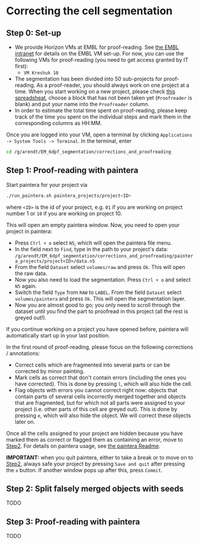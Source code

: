 # Correcting the cell segmentation


## Step 0: Set-up

- We provide Horizon VMs at EMBL for proof-reading. See [the EMBL intranet](https://intranet.embl.de/it_services/services/horizon/index.html) for details on the EMBL VM set-up. For now, you can use the following VMs for proof-reading (you need to get access granted by IT first):
  - `VM Kreshuk 10`
- The segmentation has been divided into 50 sub-projects for proof-reading. As a proof-reader, you should always work on one project at a time. When you start working on a new project, please check [this spreadsheat](https://docs.google.com/spreadsheets/d/1w3w4ThrVEm4pCAjQ6oTeiNP91J-EHbXLbVxVHncBAo0/edit#gid=0), choose a block that has not been taken yet (`Proofreader` is blank) and put your name into the `Proofreader` column.
- In order to estimate the total time spent on proof-reading, please keep track of the time you spent on the individual steps and mark them in the corresponding columns as HH:MM.

Once you are logged into your VM, open a terminal by clicking `Applications -> System Tools -> Terminal`.
In the terminal, enter
```sh
cd /g/arendt/EM_6dpf_segmentation/corrections_and_proofreading
```

## Step 1: Proof-reading with paintera

Start paintera for your project via
```sh
./run_paintera.sh paintera_projects/project<ID>
```
where `<ID>` is the id of your project, e.g. `01` if you are working on project number 1 or `10` if you are working on project 10.

This will open am empty paintera window. Now, you need to open your project in paintera:
- Press `Ctrl + o` select `N5`, which will open the paintera file menu.
- In the field next to `Find`, type in the path to your project's data: `/g/arendt/EM_6dpf_segmentation/corrections_and_proofreading/paintera_projects/project<ID>/data.n5`
- From the field `Dataset` select `volumes/raw` and press `Ok`. This will open the raw data. 
- Now you also need to load the segmentation. Press `Ctrl + o` and select `N5` again.
- Switch the field `Type` from `RAW` to `LABEL`. From the field `Dataset` select `volumes/paintera` and press `Ok`. This will open the segmentation layer.
- Now you are almost good to go; you only need to scroll through the dataset until you find the part to proofread in this project (all the rest is greyed out!).

If you continue working on a project you have opened before, paintera will automatically start up in your last position.

In the first round of proof-reading, please focus on the following corrections / annotations:
- Correct cells which are fragmented into several parts or can be corrected by minor painting.
- Mark cells as correct that don't contain errors (including the ones you have corrected). This is done by pressing `l`, which will also hide the cell.
- Flag objects with errors you cannot correct right now: objects that contain parts of several cells incorrectly merged together and objects that are fragmented, but for which not all parts were assigned to your project (i.e. other parts of this cell are greyed out). This is done by pressing `e`, which will also hide the object. We will correct these objects later on.

Once all the cells assigned to your project are hidden because you have marked them as correct or flagged them as containing an error,
move to [Step2](https://github.com/platybrowser/platybrowser/tree/more-validation/segmentation/correction#step-2-split-falsely-merged-objects-with-seeds).
For details on paintera usage, see [the paintera Readme](https://github.com/saalfeldlab/paintera#usage).

**IMPORTANT:** when you quit paintera, either to take a break or to move on to [Step2](https://github.com/platybrowser/platybrowser/tree/more-validation/segmentation/correction#step-2-split-falsely-merged-objects-with-seeds), always safe your project by pressing `Save and quit` after pressing the `x` button. If another window pops up after this, press `Commit`.
 

## Step 2: Split falsely merged objects with seeds

TODO


## Step 3: Proof-reading with paintera

TODO
